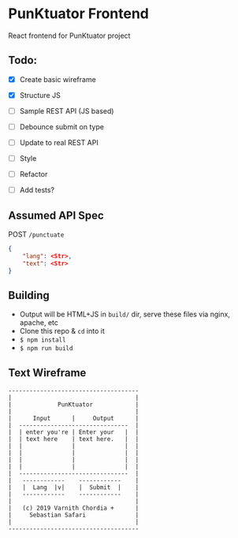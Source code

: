 # PunKtuator Frontend 

React frontend for PunKtuator project

## Todo:
- [x] Create basic wireframe
- [x] Structure JS
- [ ] Sample REST API (JS based)
- [ ] Debounce submit on type
- [ ] Update to real REST API
- [ ] Style
- [ ] Refactor
- [ ] Add tests?


## Assumed API Spec
POST `/punctuate`
```json
{
    "lang": <Str>,
    "text": <Str>
}
```

## Building
- Output will be HTML+JS in `build/` dir, serve these files via nginx, apache, etc
- Clone this repo & `cd` into it
- `$ npm install`
- `$ npm run build`

## Text Wireframe
```
-------------------------------------
|                                   |
|             PunKtuator            |
|                                   |
|      Input      |     Output      |
|  -------------------------------  |
|  | enter you're | Enter your   |  |
|  | text here    | text here.   |  |
|  |              |              |  |
|  |              |              |  |
|  |              |              |  |
|  |              |              |  |
|  -------------------------------  |
|   ------------    ------------    |
|   |  Lang  |v|    |  Submit  |    |
|   ------------    ------------    |
|                                   |
|   (c) 2019 Varnith Chordia +      |
|     Sebastian Safari              |
|                                   |
-------------------------------------
```
